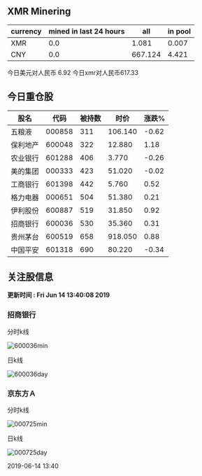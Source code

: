 ## XMR Minering

|currency|mined in last 24 hours|all|in pool|
|---|---|---|---|
|XMR|0.0|1.081|0.007|
|CNY|0.0|667.124|4.421|

今日美元对人民币 6.92	今日xmr对人民币617.33


## 今日重仓股 

|股名|代码|被持数|时价|涨跌%|
|---|---|---|---|---|
|五粮液|000858|311|106.140|-0.62|
|保利地产|600048|322|12.880|1.18|
|农业银行|601288|406|3.770|-0.26|
|美的集团|000333|423|51.020|-0.02|
|工商银行|601398|442|5.760|0.52|
|格力电器|000651|504|51.380|0.21|
|伊利股份|600887|519|31.850|0.92|
|招商银行|600036|530|35.360|0.31|
|贵州茅台|600519|658|918.050|0.88|
|中国平安|601318|690|80.220|-0.34|

## 关注股信息
**更新时间 : Fri Jun 14 13:40:08 2019**
### 招商银行 
分时k线

![600036min](http://image.sinajs.cn/newchart/min/n/sh600036.gif)

日k线

![600036day](http://image.sinajs.cn/newchart/daily/n/sh600036.gif)

### 京东方Ａ 
分时k线

![000725min](http://image.sinajs.cn/newchart/min/n/sz000725.gif)

日k线

![000725day](http://image.sinajs.cn/newchart/daily/n/sz000725.gif)

2019-06-14 13:40